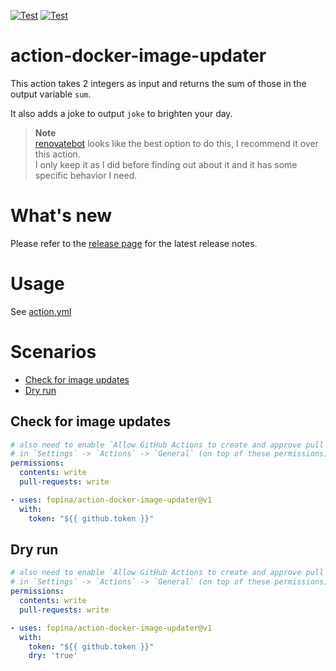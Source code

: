 [![Test](https://github.com/fopina/action-docker-image-updater/actions/workflows/test.yml/badge.svg)](https://github.com/fopina/action-docker-image-updater/actions/workflows/test.yml)
[![Test](https://github.com/fopina/action-docker-image-updater/actions/workflows/publish-image.yml/badge.svg)](https://github.com/fopina/action-docker-image-updater/actions/workflows/publish-image.yml)

# action-docker-image-updater

This action takes 2 integers as input and returns the sum of those in the output variable `sum`.

It also adds a joke to output `joke` to brighten your day.

> **Note**  
> [renovatebot](https://github.com/renovatebot/github-action) looks like the best option to do this, I recommend it over this action.  
> I only keep it as I did before finding out about it and it has some specific behavior I need.

# What's new

Please refer to the [release page](https://github.com/fopina/action-docker-image-updater/releases/latest) for the latest release notes.

# Usage

See [action.yml](action.yml)

# Scenarios

- [Check for image updates](#check-for-image-updates)
- [Dry run](#dry-run)

## Check for image updates

```yaml
# also need to enable `Allow GitHub Actions to create and approve pull requests`
# in `Settings` -> `Actions` -> `General` (on top of these permissions)
permissions:
  contents: write
  pull-requests: write

- uses: fopina/action-docker-image-updater@v1
  with:
    token: "${{ github.token }}"
```

## Dry run

```yaml
# also need to enable `Allow GitHub Actions to create and approve pull requests`
# in `Settings` -> `Actions` -> `General` (on top of these permissions)
permissions:
  contents: write
  pull-requests: write

- uses: fopina/action-docker-image-updater@v1
  with:
    token: "${{ github.token }}"
    dry: 'true'
```
